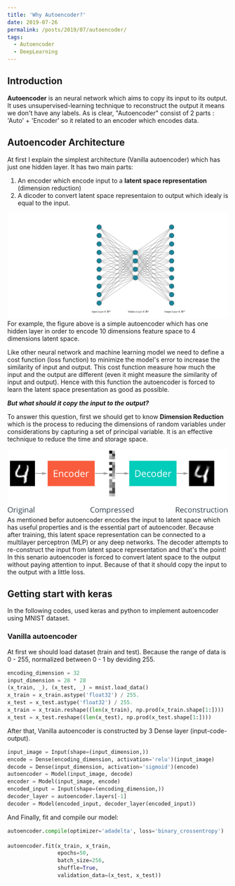 ```yaml
---
title: 'Why Autoencoder?'
date: 2019-07-26
permalink: /posts/2019/07/autoencoder/
tags:
  - Autoencoder
  - DeepLearning
---
```




## Introduction
**Autoencoder** is an neural network which aims to copy its input to its output. It uses unsupervised-learning technique to reconstruct the output it means we don't have any labels. As is clear, "Autoencoder" consist of 2 parts : 'Auto' + 'Encoder' so it related to an encoder which encodes data. 

## Autoencoder Architecture
At first I explain the simplest architecture (Vanilla autoencoder) which has just one hidden layer. It has two main parts: 
1. An encoder which encode input to a **latent space representation** (dimension reduction) 
2. A dicoder to convert latent space representaion to output which idealy is equal to the input.

![alt text](https://raw.githubusercontent.com/MhmDSmdi/mhmdsmdi.github.io/master/images/autoencoder.png)
For example, the figure above is a simple autoencoder which has one hidden layer in order to encode 10 dimensions feature space to 4 dimensions latent space.

Like other neural network and machine learning model we need to define a cost function (loss function) to minimize the model's error to increase the similarity of input and output. This cost function measure how much the input and the output are different (even it might measure the similarity of input and output). Hence with this function the autoencoder is forced to learn the latent space presentation as good as possible.

***But what should it copy the input to the output?***

To answer this question, first we should get to know **Dimension Reduction** which is the process to reducing the dimensions of   random variables under considerations by capturing a set of principal variable. It is an effective technique to reduce the time and storage space.

![alt text](https://raw.githubusercontent.com/MhmDSmdi/mhmdsmdi.github.io/master/images/autoencoder_1.png)
As mentioned befor autoencoder encodes the input to latent space which has useful properties and is the essential part of autoencoder. Because after training, this latent space representation can be connected to a multilayer perceptron (MLP) or any deep networks. The decoder attempts to re-construct the input from latent space representation and that's the point! In this senario autoencoder is forced to convert latent space to the output without paying attention to input. Because of that it should copy the input to the output with a little loss.

## Getting start with keras
In the following codes, used keras and python to implement autoencoder using MNIST dataset.

### Vanilla autoencoder
At first we should load dataset (train and test). Because the range of data is 0 - 255, normalized between 0 - 1 by deviding 255.
``` python
encoding_dimension = 32
input_dimension = 28 * 28
(x_train, _), (x_test, _) = mnist.load_data()
x_train = x_train.astype('float32') / 255.
x_test = x_test.astype('float32') / 255.
x_train = x_train.reshape((len(x_train), np.prod(x_train.shape[1:])))
x_test = x_test.reshape((len(x_test), np.prod(x_test.shape[1:])))
```

After that, Vanilla autoencoder is constructed by 3 Dense layer (input-code-output).
``` python
input_image = Input(shape=(input_dimension,))
encode = Dense(encoding_dimension, activation='relu')(input_image)
decode = Dense(input_dimension, activation='sigmoid')(encode)
autoencoder = Model(input_image, decode)
encoder = Model(input_image, encode)
encoded_input = Input(shape=(encoding_dimension,))
decoder_layer = autoencoder.layers[-1]
decoder = Model(encoded_input, decoder_layer(encoded_input))
```
And Finally, fit and compile our model:
``` python
autoencoder.compile(optimizer='adadelta', loss='binary_crossentropy')

autoencoder.fit(x_train, x_train,
                epochs=50,
                batch_size=256,
                shuffle=True,
                validation_data=(x_test, x_test))
```
